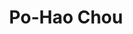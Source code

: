 ---
layout: people
hidden: true
title: Po-Hao Chou
name: Po-Hao Chou
student_id: r02922017
status: graduated
program: Master student
entry_year: 2013
exit_year: 2015
link: false
external_url: 
image: /people/images/Po-Hao_Chou.jpg
research_interests: 
brief: 
---